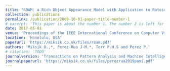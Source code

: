 ```yaml
---
title: "ROAM: a Rich Object Appearance Model with Application to Rotoscoping"
collection: publications
permalink: /publication/2009-10-01-paper-title-number-1
# excerpt: 'This paper is about the number 1. The number 2 is left for future work.'
date: 2017-05-01
venue: 'Proceedings of the IEEE International Conference on Computer Vision and Pattern Recognition (CVPR)'
location: 'Honolulu, USA'
paperurl: 'https://miksik.co.uk/files/roam.pdf'
authors: 'Miksik O.,*, Perez-Rua J-M.*, Torr P.H.S and Perez P.'
# citation: 'TODO'
journalversion: 'Transactions on Pattern Analysis and Machine Intelligence (T-PAMI)'
journalpaperurl: 'https://miksik.co.uk/files/perezrua2019pami.pdf'
---
```

